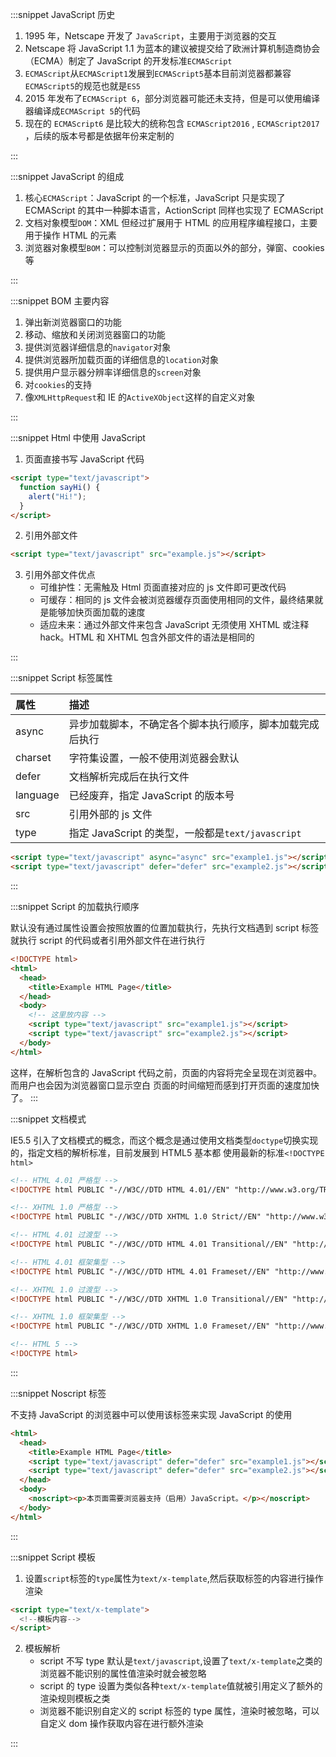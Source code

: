 :::snippet JavaScript 历史

1. 1995 年，Netscape 开发了 `JavaScript`，主要用于浏览器的交互
2. Netscape 将 JavaScript 1.1 为蓝本的建议被提交给了欧洲计算机制造商协会（ECMA）制定了 JavaScript 的开发标准`ECMAScript`
3. `ECMAScript`从`ECMAScript1`发展到`ECMAScript5`基本目前浏览器都兼容`ECMAScript5`的规范也就是`ES5`
4. 2015 年发布了`ECMAScript 6`，部分浏览器可能还未支持，但是可以使用编译器编译成`ECMAScript 5`的代码
5. 现在的 `ECMAScript6` 是比较大的统称包含 `ECMAScript2016` , `ECMAScript2017` ，后续的版本号都是依据年份来定制的

:::

:::snippet JavaScript 的组成

1. 核心`ECMAScript`：JavaScript 的一个标准，JavaScript 只是实现了 ECMAScript 的其中一种脚本语言，ActionScript 同样也实现了 ECMAScript
2. 文档对象模型`DOM`：XML 但经过扩展用于 HTML 的应用程序编程接口，主要用于操作 HTML 的元素
3. 浏览器对象模型`BOM`：可以控制浏览器显示的页面以外的部分，弹窗、cookies 等

:::

:::snippet BOM 主要内容

1. 弹出新浏览器窗口的功能
2. 移动、缩放和关闭浏览器窗口的功能
3. 提供浏览器详细信息的`navigator`对象
4. 提供浏览器所加载页面的详细信息的`location`对象
5. 提供用户显示器分辨率详细信息的`screen`对象
6. 对`cookies`的支持
7. 像`XMLHttpRequest`和 IE 的`ActiveXObject`这样的自定义对象

:::

:::snippet Html 中使用 JavaScript

1. 页面直接书写 JavaScript 代码

```html
<script type="text/javascript">
  function sayHi() {
    alert("Hi!");
  }
</script>
```

2. 引用外部文件

```html
<script type="text/javascript" src="example.js"></script>
```

3. 引用外部文件优点
   - 可维护性：无需触及 Html 页面直接对应的 js 文件即可更改代码
   - 可缓存：相同的 js 文件会被浏览器缓存页面使用相同的文件，最终结果就是能够加快页面加载的速度
   - 适应未来：通过外部文件来包含 JavaScript 无须使用 XHTML 或注释 hack。HTML 和 XHTML 包含外部文件的语法是相同的

:::

:::snippet Script 标签属性

| 属性     | 描述                                                     |
| :------- | :------------------------------------------------------- |
| async    | 异步加载脚本，不确定各个脚本执行顺序，脚本加载完成后执行 |
| charset  | 字符集设置，一般不使用浏览器会默认                       |
| defer    | 文档解析完成后在执行文件                                 |
| language | 已经废弃，指定 JavaScript 的版本号                       |
| src      | 引用外部的 js 文件                                       |
| type     | 指定 JavaScript 的类型，一般都是`text/javascript`        |

```html
<script type="text/javascript" async="async" src="example1.js"></script>
<script type="text/javascript" defer="defer" src="example2.js"></script>
```

:::

:::snippet Script 的加载执行顺序

默认没有通过属性设置会按照放置的位置加载执行，先执行文档遇到 script 标签就执行 script 的代码或者引用外部文件在进行执行

```html
<!DOCTYPE html>
<html>
  <head>
    <title>Example HTML Page</title>
  </head>
  <body>
    <!-- 这里放内容 -->
    <script type="text/javascript" src="example1.js"></script>
    <script type="text/javascript" src="example2.js"></script>
  </body>
</html>
```

这样，在解析包含的 JavaScript 代码之前，页面的内容将完全呈现在浏览器中。而用户也会因为浏览器窗口显示空白
页面的时间缩短而感到打开页面的速度加快了。
:::

:::snippet 文档模式

IE5.5 引入了文档模式的概念，而这个概念是通过使用文档类型`doctype`切换实现的，指定文档的解析标准，目前发展到 HTML5 基本都
使用最新的标准`<!DOCTYPE html>`

```html
<!-- HTML 4.01 严格型 -->
<!DOCTYPE html PUBLIC "-//W3C//DTD HTML 4.01//EN" "http://www.w3.org/TR/html4/strict.dtd">

<!-- XHTML 1.0 严格型 -->
<!DOCTYPE html PUBLIC "-//W3C//DTD XHTML 1.0 Strict//EN" "http://www.w3.org/TR/xhtml1/DTD/xhtml1-strict.dtd">

<!-- HTML 4.01 过渡型 -->
<!DOCTYPE html PUBLIC "-//W3C//DTD HTML 4.01 Transitional//EN" "http://www.w3.org/TR/html4/loose.dtd">

<!-- HTML 4.01 框架集型 -->
<!DOCTYPE html PUBLIC "-//W3C//DTD HTML 4.01 Frameset//EN" "http://www.w3.org/TR/html4/frameset.dtd">

<!-- XHTML 1.0 过渡型 -->
<!DOCTYPE html PUBLIC "-//W3C//DTD XHTML 1.0 Transitional//EN" "http://www.w3.org/TR/xhtml1/DTD/xhtml1-transitional.dtd">

<!-- XHTML 1.0 框架集型 -->
<!DOCTYPE html PUBLIC "-//W3C//DTD XHTML 1.0 Frameset//EN" "http://www.w3.org/TR/xhtml1/DTD/xhtml1-frameset.dtd">

<!-- HTML 5 -->
<!DOCTYPE html>
```

:::

:::snippet Noscript 标签

不支持 JavaScript 的浏览器中可以使用该标签来实现 JavaScript 的使用

```html
<html>
  <head>
    <title>Example HTML Page</title>
    <script type="text/javascript" defer="defer" src="example1.js"></script>
    <script type="text/javascript" defer="defer" src="example2.js"></script>
  </head>
  <body>
    <noscript><p>本页面需要浏览器支持（启用）JavaScript。</p></noscript>
  </body>
</html>
```

:::

:::snippet Script 模板

1. 设置`script`标签的`type`属性为`text/x-template`,然后获取标签的内容进行操作渲染

```html
<script type="text/x-template">
  <!--模板内容-->
</script>
```

2. 模板解析
   - script 不写 type 默认是`text/javascript`,设置了`text/x-template`之类的浏览器不能识别的属性值渲染时就会被忽略
   - script 的 type 设置为类似各种`text/x-template`值就被引用定义了额外的渲染规则模板之类
   - 浏览器不能识别自定义的 script 标签的 type 属性，渲染时被忽略，可以自定义 dom 操作获取内容在进行额外渲染

:::
